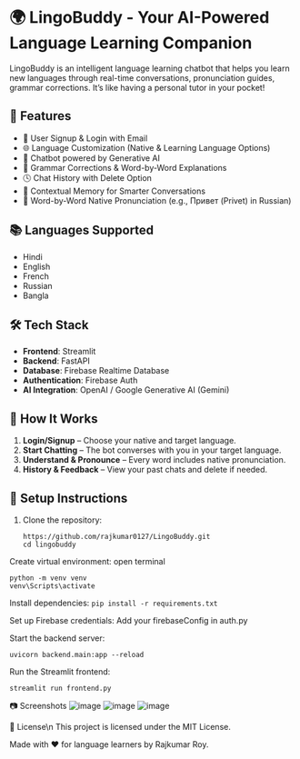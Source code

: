 # 🌍 LingoBuddy - Your AI-Powered Language Learning Companion

LingoBuddy is an intelligent language learning chatbot that helps you learn new languages through real-time conversations, pronunciation guides, grammar corrections. It’s like having a personal tutor in your pocket!

## 🚀 Features

- 🔐 User Signup & Login with Email
- 🌐 Language Customization (Native & Learning Language Options)
- 🤖 Chatbot powered by Generative AI
- 📝 Grammar Corrections & Word-by-Word Explanations
- 🕓 Chat History with Delete Option
- 🔁 Contextual Memory for Smarter Conversations
- 💬 Word-by-Word Native Pronunciation (e.g., Привет (Privet) in Russian)

## 📚 Languages Supported

- Hindi  
- English  
- French  
- Russian  
- Bangla

## 🛠️ Tech Stack

- **Frontend**: Streamlit
- **Backend**: FastAPI
- **Database**: Firebase Realtime Database
- **Authentication**: Firebase Auth
- **AI Integration**: OpenAI / Google Generative AI (Gemini)

## 🧠 How It Works

1. **Login/Signup** – Choose your native and target language.
2. **Start Chatting** – The bot converses with you in your target language.
3. **Understand & Pronounce** – Every word includes native pronunciation.
5. **History & Feedback** – View your past chats and delete if needed.

## 🔧 Setup Instructions

1. Clone the repository:
   ```
   https://github.com/rajkumar0127/LingoBuddy.git
   cd lingobuddy

Create virtual environment:
open terminal
```
python -m venv venv
venv\Scripts\activate
```

Install dependencies:
```pip install -r requirements.txt```

Set up Firebase credentials:
Add your firebaseConfig in auth.py

Start the backend server:
```
uvicorn backend.main:app --reload
```
Run the Streamlit frontend:
```
streamlit run frontend.py
```
📷 Screenshots
![image](https://github.com/user-attachments/assets/b5669682-5b54-4b8d-a31b-4d7704d3f0e9)
![image](https://github.com/user-attachments/assets/51777e03-0dc9-43b1-bd05-d1680d409145)
![image](https://github.com/user-attachments/assets/c1f06ac6-f7fe-4401-b2c7-009d866057f7)




📄 License\n
This project is licensed under the MIT License.

Made with ❤️ for language learners by Rajkumar Roy.
